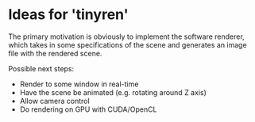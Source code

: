 # Ideas for 'tinyren'

The primary motivation is obviously to implement the software renderer, which takes in some specifications of the scene and generates
an image file with the rendered scene.

Possible next steps:
- Render to some window in real-time
- Have the scene be animated (e.g. rotating around Z axis)
- Allow camera control
- Do rendering on GPU with CUDA/OpenCL

